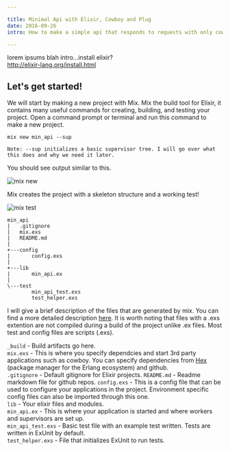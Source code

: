 ```yaml
---

title: Minimal Api with Elixir, Cowboy and Plug 
date: 2016-09-26
intro: How to make a simple api that responds to requests with only cowboy and plug as dependencies. 

---
```


lorem ipsums blah intro...install elixir?  
<http://elixir-lang.org/install.html>
## Let's get started!

We will start by making a new project with Mix. Mix the build tool for Elixir, it contains many useful commands 
for creating, building, and testing your project. Open a command prompt or terminal and run this command to make a new project.

```
mix new min_api --sup
```

`Note: --sup initializes a basic supervisor tree. I will go over what this does and why we need it later.`

You should see output similar to this.

![mix new](/images/post_1/1_mix_new.PNG)

Mix creates the project with a skeleton structure and a working test! 

![mix test](/images/post_1/2_mix_test.png)
```
min_api  
|   .gitignore
|   mix.exs
|   README.md
|
+---config
|       config.exs
|
+---lib
|       min_api.ex
|
\---test
        min_api_test.exs
        test_helper.exs
```
I will give a brief description of the files that are generated by mix. 
You can find a more detailed description [here](http://elixir-lang.org/getting-started/mix-otp/introduction-to-mix.html). 
It is worth noting that files with a .exs extention are not compiled during a build of the project unlike .ex files. Most test and config files are scripts (.exs).  

`_build` - Build artifacts go here.  
`mix.exs` - This is where you specify dependcies and start 3rd party applications such as cowboy. 
            You can specify dependencies from [Hex](https://hex.pm/) (package manager for the Erlang ecosystem) and github.  
`.gitignore` - Default gitignore for Elixir projects.
`README.md` - Readme markdown file for github repos.
`config.exs` - This is a config file that can be used to configure your applications in the project. 
                Environment specific config files can also be imported through this one.  
`lib` - Your elixir files and modules.  
`min_api.ex` - This is where your application is started and where workers and supervisors are set up.  
`min_api_test.exs` - Basic test file with an example test written. Tests are written in ExUnit by default.  
`test_helper.exs` - File that initializes ExUnit to run tests.


